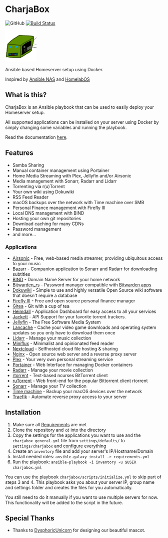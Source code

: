 # CharjaBox
![GitHub](https://img.shields.io/github/license/CherryKitten/CharjaBox)
[![Build Status](https://travis-ci.com/CherryKitten/CharjaBox.svg?branch=master)](https://travis-ci.com/CherryKitten/CharjaBox)

<img src='img/mascot.png' alt='CharjaBox mascot' width="100"/>

Ansible based Homeserver setup using Docker.

Inspired by [Ansible NAS](https://github.com/davestephens/ansible-nas) and [HomelabOS](https://gitlab.com/NickBusey/HomelabOS)

## What is this?

CharjaBox is an Ansible playbook that can be used to easily deploy your Homeserver setup.

All supported applications can be installed on your server using Docker by simply changing some variables and running the playbook.

Read the documentation [here](https://cherrykitten.github.io/CharjaBox).

## Features

* Samba Sharing
* Manual container management using Portainer
* Home Media Streaming with Plex, Jellyfin and/or Airsonic
* Media management with Sonarr, Radarr and Lidarr
* Torrenting via r(u)Torrent
* Your own wiki using Dokuwiki
* RSS Feed Reader
* macOS backups over the network with Time machine over SMB
* Personal Finance management with Firefly III
* Local DNS management with BIND
* Hosting your own git repositories
* Download caching for many CDNs
* Password management
* and more...

### Applications

* [Airsonic](https://airsonic.github.io/) - Free, web-based media streamer, providing ubiquitous access to your music
* [Bazarr](https://github.com/morpheus65535/bazarr) - Companion application to Sonarr and Radarr for downloading subtitles
* [BIND](https://www.isc.org/bind/) - Domain Name Server for your home network
* [Bitwarden_rs](https://github.com/dani-garcia/bitwarden_rs) - Password manager compatible with [Bitwarden apps](https://bitwarden.com/)
* [Dokuwiki](https://www.dokuwiki.org/dokuwiki) - Simple to use and highly versatile Open Source wiki software that doesn't require a database
* [Firefly III](https://firefly-iii.org/) - Free and open source personal finance manager
* [Gitea](https://gitea.io/) - Git with a cup of tea
* [Heimdall](https://heimdall.site/) - Application Dashboard for easy access to all your services
* [Jackett](https://github.com/Jackett/Jackett) - API Support for your favorite torrent trackers.
* [Jellyfin](http://jellyfin.org/) - The Free Software Media System
* [Lancache](https://github.com/lancachenet/monolithic) - Cache your video game downloads and operating system updates so you only have to download them once
* [Lidarr](https://lidarr.audio/) - Manage your music collection
* [Miniflux](https://miniflux.app/) - Minimalist and opinionated feed reader
* [Nextcloud](https://nextcloud.com/) - Selfhosted cloud file hosting & sharing
* [Nginx](https://www.nginx.com/) - Open source web server and a reverse proxy server
* [Plex](https://www.plex.tv/) - Your very own personal streaming service
* [Portainer](https://portainer.io/) - Web Interface for managing Docker containers
* [Radarr](https://radarr.video/#home) - Manage your movie collection
* [rtorrent](https://github.com/rakshasa/rtorrent) - Text-based ncurses BitTorrent client
* [ruTorrent](https://github.com/Novik/ruTorrent) - Web front-end for the popular Bittorrent client rtorrent
* [Sonarr](https://sonarr.tv/) - Manage your TV collection
* [Time machine](https://github.com/awlx/samba-timemachine) - Backup your macOS devices over the network
* [Traefik](https://containo.us/traefik/) - Automate reverse proxy access to your server

## Installation

1. Make sure all [Requirements](https://cherrykitten.github.io/CharjaBox/#requirements/) are met
2. Clone the repository and `cd` into the directory
3. Copy the settings for the applications you want to use and the `charjabox_general.yml` file from `settings/defaults/` to `settings/charjabox` and [configure](https://cherrykitten.github.io/CharjaBox/#configuration/) everything
4. Create an `inventory` file and add your server's IP/Hostname/Domain
5. Install needed roles: `ansible-galaxy install -r requirements.yml`
6. Run the playbook: `ansible-playbook -i inventory -u $USER charjabox.yml`

You can use the playbook `charjabox/scripts/initialize.yml` to skip part of steps 3 and 4. This playbook asks you about your server IP, group name and settings folder and creates the files for you automatically.

You still need to do it manually if you want to use multiple servers for now. This functionality will be added to the script in the future.

## Special Thanks

* Thanks to [DysphoricUnicorn](https://github.com/DysphoricUnicorn) for designing our beautiful mascot.
